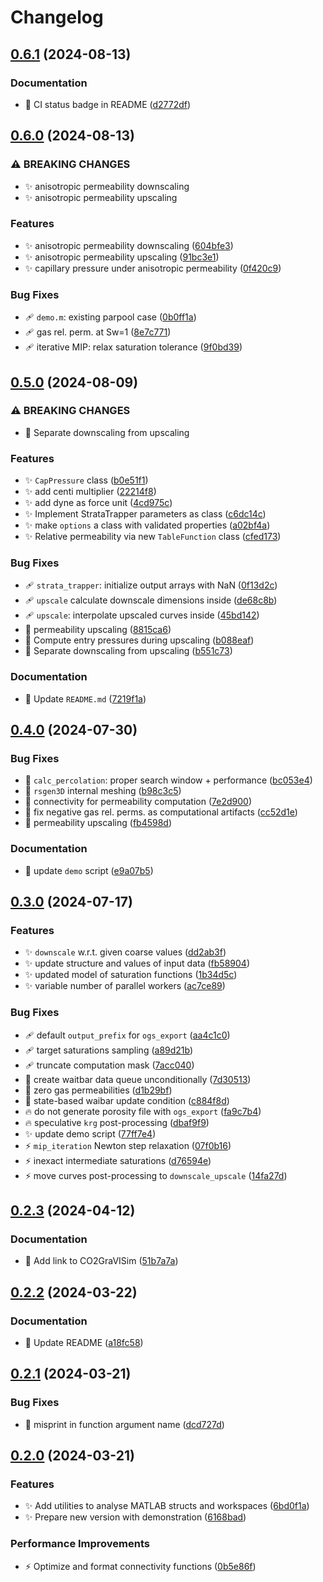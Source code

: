 # Changelog

## [0.6.1](https://github.com/ImperialCollegeLondon/StrataTrapper/compare/v0.6.0...v0.6.1) (2024-08-13)


### Documentation

* :memo: CI status badge in README ([d2772df](https://github.com/ImperialCollegeLondon/StrataTrapper/commit/d2772df2e78baf6ad5668cb9844783bece354a41))

## [0.6.0](https://github.com/ImperialCollegeLondon/StrataTrapper/compare/v0.5.0...v0.6.0) (2024-08-13)


### ⚠ BREAKING CHANGES

* :sparkles: anisotropic permeability downscaling
* :sparkles: anisotropic permeability upscaling

### Features

* :sparkles: anisotropic permeability downscaling ([604bfe3](https://github.com/ImperialCollegeLondon/StrataTrapper/commit/604bfe394d33ed1e57926e46963ed5419b8aec2e))
* :sparkles: anisotropic permeability upscaling ([91bc3e1](https://github.com/ImperialCollegeLondon/StrataTrapper/commit/91bc3e14ec048561af156f9730132d1181a34796))
* :sparkles: capillary pressure under anisotropic permeability ([0f420c9](https://github.com/ImperialCollegeLondon/StrataTrapper/commit/0f420c9524df9c2762605def7c860fe2152065d7))


### Bug Fixes

* :adhesive_bandage: `demo.m`: existing parpool case ([0b0ff1a](https://github.com/ImperialCollegeLondon/StrataTrapper/commit/0b0ff1ae4b1d997bdc571276a6d92fc0e98d206e))
* :adhesive_bandage: gas rel. perm. at Sw=1 ([8e7c771](https://github.com/ImperialCollegeLondon/StrataTrapper/commit/8e7c771407ebecea56de63d66b362e628e8c8777))
* :adhesive_bandage: iterative MIP: relax saturation tolerance ([9f0bd39](https://github.com/ImperialCollegeLondon/StrataTrapper/commit/9f0bd39a0102cff5952ec57b92c1d9acb77306aa))

## [0.5.0](https://github.com/ImperialCollegeLondon/StrataTrapper/compare/v0.4.0...v0.5.0) (2024-08-09)


### ⚠ BREAKING CHANGES

* :children_crossing: Separate downscaling from upscaling

### Features

* :sparkles: `CapPressure` class ([b0e51f1](https://github.com/ImperialCollegeLondon/StrataTrapper/commit/b0e51f1acc1fa1b0dc773b27ab0bfe5686baca55))
* :sparkles: add centi multiplier ([22214f8](https://github.com/ImperialCollegeLondon/StrataTrapper/commit/22214f8dccdec628d3be166f9a1353c0975d6f16))
* :sparkles: add dyne as force unit ([4cd975c](https://github.com/ImperialCollegeLondon/StrataTrapper/commit/4cd975cef83fdf665740440e31150e95fe3bf061))
* :sparkles: Implement StrataTrapper parameters as class ([c6dc14c](https://github.com/ImperialCollegeLondon/StrataTrapper/commit/c6dc14c57bb950fba52b3b6323f2f890ad93cdee))
* :sparkles: make `options` a class with validated properties ([a02bf4a](https://github.com/ImperialCollegeLondon/StrataTrapper/commit/a02bf4ae7a3e1959ddc206ac74c893fd4dfbb22c))
* :sparkles: Relative permeability via new `TableFunction` class ([cfed173](https://github.com/ImperialCollegeLondon/StrataTrapper/commit/cfed173222906bf0e37f9c0f8c24f814d57dbeed))


### Bug Fixes

* :adhesive_bandage: `strata_trapper`: initialize output arrays with NaN ([0f13d2c](https://github.com/ImperialCollegeLondon/StrataTrapper/commit/0f13d2c76a25153c9639baf5bc585a8acdc14c13))
* :adhesive_bandage: `upscale` calculate downscale dimensions inside ([de68c8b](https://github.com/ImperialCollegeLondon/StrataTrapper/commit/de68c8b9edd69ef3a4f6d86177552ae2482bd7d1))
* :adhesive_bandage: `upscale`: interpolate upscaled curves inside ([45bd142](https://github.com/ImperialCollegeLondon/StrataTrapper/commit/45bd1429e2b198ffdef92ca358cfbcb5c979c1e6))
* :bug: permeability upscaling ([8815ca6](https://github.com/ImperialCollegeLondon/StrataTrapper/commit/8815ca6c9d1e5adc5290ce547d1e3b1d3f9db553))
* :children_crossing: Compute entry pressures during upscaling ([b088eaf](https://github.com/ImperialCollegeLondon/StrataTrapper/commit/b088eaf2ebfca50e2b9ec187ad6df56774823214))
* :children_crossing: Separate downscaling from upscaling ([b551c73](https://github.com/ImperialCollegeLondon/StrataTrapper/commit/b551c73d0ff2f6d4af0c1c1c50bc15eb17552234))


### Documentation

* :memo: Update `README.md` ([7219f1a](https://github.com/ImperialCollegeLondon/StrataTrapper/commit/7219f1a4e4effcb64d8359039df54e8c0046d6b5))

## [0.4.0](https://github.com/ImperialCollegeLondon/StrataTrapper/compare/v0.3.0...v0.4.0) (2024-07-30)


### Bug Fixes

* :bug: `calc_percolation`: proper search window + performance ([bc053e4](https://github.com/ImperialCollegeLondon/StrataTrapper/commit/bc053e49460d16be78626e2de32e655b095b217b))
* :bug: `rsgen3D` internal meshing ([b98c3c5](https://github.com/ImperialCollegeLondon/StrataTrapper/commit/b98c3c5f94c8ae2fa709f1b1505b43dc07f08664))
* :bug: connectivity for permeability computation ([7e2d900](https://github.com/ImperialCollegeLondon/StrataTrapper/commit/7e2d9002fed96eb89a5f6699bec80be75fc8badc))
* :bug: fix negative gas rel. perms. as computational artifacts ([cc52d1e](https://github.com/ImperialCollegeLondon/StrataTrapper/commit/cc52d1e9be7d97dc246bbd315806631a6f4cb203))
* :bug: permeability upscaling ([fb4598d](https://github.com/ImperialCollegeLondon/StrataTrapper/commit/fb4598d8e9925dac0fb0a5e8f988e259f3831ec2))


### Documentation

* :memo: update `demo` script ([e9a07b5](https://github.com/ImperialCollegeLondon/StrataTrapper/commit/e9a07b54d7e18b82b7e31cb16b9127b4aa5b28a7))

## [0.3.0](https://github.com/ImperialCollegeLondon/StrataTrapper/compare/v0.2.3...v0.3.0) (2024-07-17)


### Features

* :sparkles: `downscale` w.r.t. given coarse values ([dd2ab3f](https://github.com/ImperialCollegeLondon/StrataTrapper/commit/dd2ab3fa23f64901f4686cb9b1ce42101554a6d7))
* :sparkles: update structure and values of input data ([fb58904](https://github.com/ImperialCollegeLondon/StrataTrapper/commit/fb58904412bbdaac1656da10e0699fe615c124f8))
* :sparkles: updated model of saturation functions ([1b34d5c](https://github.com/ImperialCollegeLondon/StrataTrapper/commit/1b34d5c257fd6c4b8a4033d2ff134ce128c6f238))
* :sparkles: variable number of parallel workers ([ac7ce89](https://github.com/ImperialCollegeLondon/StrataTrapper/commit/ac7ce89d6b51c46ef38aa96a8c6975c361c34ee9))


### Bug Fixes

* :adhesive_bandage: default `output_prefix` for `ogs_export` ([aa4c1c0](https://github.com/ImperialCollegeLondon/StrataTrapper/commit/aa4c1c0baeb29fb14a3e180c250fa2e79b4959ed))
* :adhesive_bandage: target saturations sampling ([a89d21b](https://github.com/ImperialCollegeLondon/StrataTrapper/commit/a89d21b47545e5775035d2599e5480905e46eaf0))
* :adhesive_bandage: truncate computation mask ([7acc040](https://github.com/ImperialCollegeLondon/StrataTrapper/commit/7acc040f9334c43aced56ef41cc1f21c8552bec1))
* :bug: create waitbar data queue unconditionally ([7d30513](https://github.com/ImperialCollegeLondon/StrataTrapper/commit/7d305130cb1a08d8b337f6a4664a7d584ff27321))
* :bug: zero gas permeabilities ([d1b29bf](https://github.com/ImperialCollegeLondon/StrataTrapper/commit/d1b29bf2f6885d1362b8d1feb39ea491e1c1cc3f))
* :children_crossing: state-based waibar update condition ([c884f8d](https://github.com/ImperialCollegeLondon/StrataTrapper/commit/c884f8d1ae1bbaeef399259b48cdb0179590133f))
* :fire: do not generate porosity file with `ogs_export` ([fa9c7b4](https://github.com/ImperialCollegeLondon/StrataTrapper/commit/fa9c7b40e50e5544f7b53ddb0fcead649a5ced3a))
* :fire: speculative `krg` post-processing ([dbaf9f9](https://github.com/ImperialCollegeLondon/StrataTrapper/commit/dbaf9f94de0e38a02e78b192c67dd7bbeefccf40))
* :sparkles: update demo script ([77ff7e4](https://github.com/ImperialCollegeLondon/StrataTrapper/commit/77ff7e4fff65c355f4f7ecd1087ce3b49f3f5cb1))
* :zap: `mip_iteration` Newton step relaxation ([07f0b16](https://github.com/ImperialCollegeLondon/StrataTrapper/commit/07f0b16e420251f4424b575a3df4773ac1a6a96a))
* :zap: inexact intermediate saturations ([d76594e](https://github.com/ImperialCollegeLondon/StrataTrapper/commit/d76594eebbc4a6902d53a1d5a8ba87131b2dbe88))
* :zap: move curves post-processing to `downscale_upscale` ([14fa27d](https://github.com/ImperialCollegeLondon/StrataTrapper/commit/14fa27dfb5352bebb845ccec5a4917fed1358573))

## [0.2.3](https://github.com/ImperialCollegeLondon/StrataTrapper/compare/v0.2.2...v0.2.3) (2024-04-12)


### Documentation

* :memo: Add link to CO2GraVISim ([51b7a7a](https://github.com/ImperialCollegeLondon/StrataTrapper/commit/51b7a7a7fddf5a0d1a0cc4c9c50372ab5b3497d1))

## [0.2.2](https://github.com/ImperialCollegeLondon/StrataTrapper/compare/v0.2.1...v0.2.2) (2024-03-22)


### Documentation

* :memo: Update README ([a18fc58](https://github.com/ImperialCollegeLondon/StrataTrapper/commit/a18fc58432d9ef603c8d75a32ae8e39d8a59d92a))

## [0.2.1](https://github.com/ImperialCollegeLondon/StrataTrapper/compare/v0.2.0...v0.2.1) (2024-03-21)


### Bug Fixes

* :bug: misprint in function argument name ([dcd727d](https://github.com/ImperialCollegeLondon/StrataTrapper/commit/dcd727db1e13ad07adfd6017bd379f0d8f687ad1))

## [0.2.0](https://github.com/ImperialCollegeLondon/StrataTrapper/compare/v0.1.0...v0.2.0) (2024-03-21)


### Features

* :sparkles: Add utilities to analyse MATLAB structs and workspaces ([6bd0f1a](https://github.com/ImperialCollegeLondon/StrataTrapper/commit/6bd0f1add2d0b405cd00ff6e80a11435382ea894))
* :sparkles: Prepare new version with demonstration ([6168bad](https://github.com/ImperialCollegeLondon/StrataTrapper/commit/6168bad57faf5e5e824f64820b51ac37443248d8))


### Performance Improvements

* :zap: Optimize and format connectivity functions ([0b5e86f](https://github.com/ImperialCollegeLondon/StrataTrapper/commit/0b5e86f3ba72c1934b5edab36d16586c74525e5a))
